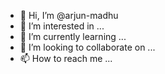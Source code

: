 - 👋 Hi, I’m @arjun-madhu
- 👀 I’m interested in ...
- 🌱 I’m currently learning ...
- 💞️ I’m looking to collaborate on ...
- 📫 How to reach me ...

<!---
arjun-madhu/arjun-madhu is a ✨ special ✨ repository because its `README.md` (this file) appears on your GitHub profile.
You can click the Preview link to take a look at your changes.
--->
